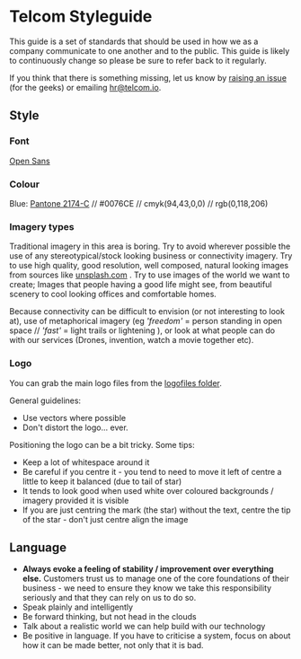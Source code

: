 # Telcom Styleguide
This guide is a set of standards that should be used in how we as a company communicate to one another and to the public. This guide is likely to continuously change so please be sure to refer back to it regularly.

If you think that there is something missing, let us know by [raising an issue](https://github.com/telcomuk/styleguide/issues) (for the geeks) or emailing [hr@telcom.io](mailto:hr@telcom.io).


## Style

### Font
[Open Sans](https://fonts.google.com/specimen/Open+Sans)

### Colour
Blue: [Pantone 2174-C](https://www.pantone.com/color-finder/2174-C) // #0076CE // cmyk(94,43,0,0) //  rgb(0,118,206)

### Imagery types
Traditional imagery in this area is boring. Try to avoid wherever possible the use of any stereotypical/stock looking business or connectivity imagery. Try to use high quality, good resolution, well composed, natural looking images from sources like [unsplash.com](https://unsplash.com/search/puppies) . Try to use images of the world we want to create; Images that people having a good life might see, from beautiful scenery to cool looking offices and comfortable homes.

Because connectivity can be difficult to envision (or not interesting to look at), use of metaphorical imagery (eg *'freedom'* = person standing in open space // *'fast'* = light trails or lightening ), or look at what people can do with our services (Drones, invention, watch a movie together etc).

### Logo
You can grab the main logo files from the [logofiles folder](/logofiles).

General guidelines:
* Use vectors where possible
* Don't distort the logo... ever.

Positioning the logo can be a bit tricky. Some tips:
* Keep a lot of whitespace around it
* Be careful if you centre it - you tend to need to move it left of centre a little to keep it balanced (due to tail of star)
* It tends to look good when used white over coloured backgrounds / imagery provided it is visible
* If you are just centring the mark (the star) without the text, centre the tip of the star - don't just centre align the image


## Language
* **Always evoke a feeling of stability / improvement over everything else.** Customers trust us to manage one of the core foundations of their business - we need to ensure they know we take this responsibility seriously and that they can rely on us to do so.
* Speak plainly and intelligently
* Be forward thinking, but not head in the clouds
* Talk about a realistic world we can help build with our technology
* Be positive in language. If you have to criticise a system, focus on about how it can be made better, not only that it is bad.
